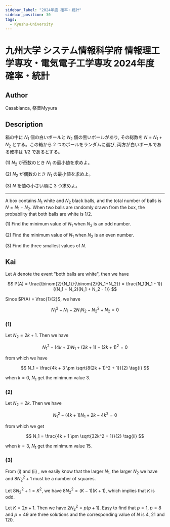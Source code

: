 ```yaml
---
sidebar_label: "2024年度 確率・統計"
sidebar_position: 30
tags:
  - Kyushu-University
---
```

# 九州大学 システム情報科学府 情報理工学専攻・電気電子工学専攻 2024年度 確率・統計

## **Author**
Casablanca, 祭音Myyura

## **Description**
箱の中に $N_1$ 個の白いボールと $N_2$ 個の黒いボールがあり, その総数を $N = N_1 + N_2$ とする。この箱から $2$ つのボールをランダムに選び, 両方が白いボールである確率は $1/2$ であるとする。

(1) $N_2$ が奇数のとき $N_1$ の最小値を求めよ。

(2) $N_2$ が偶数のとき $N_1$ の最小値を求めよ。

(3) $N$ を値の小さい順に $3$ つ求めよ。

-----------------------

A box contains $N_1$ white and $N_2$ black balls, and the total number of balls is $N = N_1 + N_2$.
When two balls are randomly drawn from the box, the probability that both balls are white is $1/2$.

(1) Find the minimum value of $N_1$ when $N_2$ is an odd number.

(2) Find the minimum value of $N_1$ when $N_2$ is an even number.

(3) Find the three smallest values of $N$.


## **Kai** 
Let $A$ denote the event "both balls are white", then we have

$$
P(A) = \frac{\binom{2}{N_1}}{\binom{2}{N_1+N_2}} = \frac{N_1(N_1 - 1)}{(N_1 + N_2)(N_1 + N_2 - 1)}
$$

Since $P(A) = \frac{1}{2}$, we have

$$
N_1^2 - N_1 - 2N_1N_2 - N_2^2 + N_2 = 0
$$

### (1)
Let $N_2 = 2k + 1$. Then we have

$$
N_1^2 - (4k + 3)N_1 + (2k + 1) - (2k + 1)^2 = 0
$$

from which we have

$$
N_1 = \frac{4k + 3 \pm \sqrt{8(2k + 1)^2 + 1}}{2} \tag{i}
$$

when $k = 0$, $N_1$ get the minimum value $3$.

### (2)
Let $N_2 = 2k$. Then we have

$$
N_1^2 - (4k + 1)N_1 + 2k - 4k^2 = 0
$$

from which we get 

$$
N_1 = \frac{4k + 1 \pm \sqrt{32k^2 + 1}}{2} \tag{ii}
$$

when $k = 3$, $N_1$ get the minimum value $15$.

### (3)
From (i) and (ii) , we easily know that the larger $N_1$, the larger $N_2$ we have and $8N_2^2 + 1$ must be a number of squares.

Let $8N_2^2 + 1 = K^2$, we have $8N_2^2 = (K - 1)(K + 1)$, which implies that $K$ is odd.

Let $K = 2p + 1$. Then we have $2N_2^2 = p(p+1)$.
Easy to find that $p = 1$, $p = 8$ and $p = 49$ are three solutions and the corresponding value of $N$ is $4$, $21$ and $120$. 
